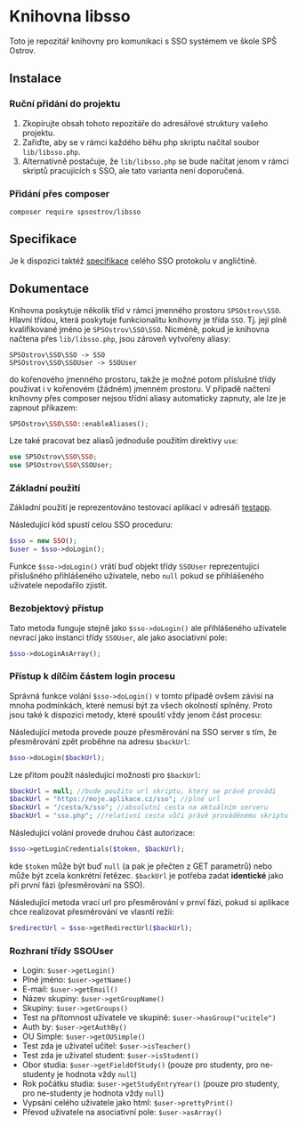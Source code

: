 # Knihovna libsso

Toto je repozitář knihovny pro komunikaci s SSO systémem ve škole SPŠ Ostrov.

## Instalace

### Ruční přidání do projektu

1. Zkopírujte obsah tohoto repozitáře do adresářové struktury vašeho projektu.
2. Zařiďte, aby se v rámci každého běhu php skriptu načítal soubor `lib/libsso.php`.
3. Alternativně postačuje, že `lib/libsso.php` se bude načítat jenom v rámci skriptů pracujících s SSO, ale tato varianta není doporučená.

### Přidání přes composer

```
composer require spsostrov/libsso
```


## Specifikace

Je k dispozici taktéž [specifikace](specification.md) celého SSO protokolu v angličtině.


## Dokumentace

Knihovna poskytuje několik tříd v rámci jmenného prostoru `SPSOstrov\SSO`. Hlavní třídou, která poskytuje funkcionalitu knihovny je třída
`SSO`. Tj. její plně kvalifikované jméno je `SPSOstrov\SSO\SSO`. Nicméně, pokud je knihovna načtena přes `lib/libsso.php`, jsou zároveň vytvořeny aliasy:

```
SPSOstrov\SSO\SSO -> SSO
SPSOstrov\SSO\SSOUser -> SSOUser
```

do kořenového jmenného prostoru, takže je možné potom příslušné třídy používat i v kořenovém (žádném) jmenném prostoru.
V případě načtení knihovny přes composer nejsou třídní aliasy automaticky zapnuty, ale lze je zapnout příkazem:

```php
SPSOstrov\SSO\SSO::enableAliases();
```

Lze také pracovat bez aliasů jednoduše použitím direktivy `use`:

```php
use SPSOstrov\SSO\SSO;
use SPSOstrov\SSO\SSOUser;
```

### Základní použití

Základní použití je reprezentováno testovací aplikací v adresáři [testapp](testapp/).

Následující kód spustí celou SSO proceduru:

```php
$sso = new SSO();
$user = $sso->doLogin();
```

Funkce `$sso->doLogin()` vrátí buď objekt třídy `SSOUser` reprezentující příslušného přihlášeného uživatele, nebo `null` pokud se přihlášeného uživatele nepodařilo zjistit.


### Bezobjektový přístup

Tato metoda funguje stejně jako `$sso->doLogin()` ale přihlášeného uživatele nevrací jako instanci třídy `SSOUser`, ale jako asociativní pole:

```php
$sso->doLoginAsArray();
```

### Přístup k dílčím částem login procesu

Správná funkce volání `$sso->doLogin()` v tomto případě ovšem závisí na mnoha podmínkách, které nemusí být za všech okolností splněny. Proto jsou také k dispozici metody, které spouští vždy jenom část procesu:


Následující metoda provede pouze přesměrování na SSO server s tím, že přesměrování zpět proběhne na adresu `$backUrl`:
```php
$sso->doLogin($backUrl);
```

Lze přitom použít následující možnosti pro `$backUrl`:
```php
$backUrl = null; //bude použito url skriptu, který se právě provádí
$backUrl = "https://moje.aplikace.cz/sso"; //plné url
$backUrl = "/cesta/k/sso"; //absolutní cesta na aktuálním serveru
$backUrl = "sso.php"; //relativní cesta vůči právě prováděnému skriptu
```

Následující volání provede druhou část autorizace:
```php
$sso->getLoginCredentials($token, $backUrl);
```

kde `$token` může být buď `null` (a pak je přečten z GET parametrů) nebo může být zcela konkrétní řetězec. `$backUrl` je potřeba zadat **identické** jako při první fázi (přesměrování na SSO).

Následující metoda vrací url pro přesměrování v prnví fázi, pokud si aplikace chce realizovat přesměrování ve vlasntí režii:
```php
$redirectUrl = $sso->getRedirectUrl($backUrl);
```

### Rozhraní třídy SSOUser

* Login: `$user->getLogin()`
* Plné jméno: `$user->getName()`
* E-mail: `$user->getEmail()`
* Název skupiny: `$user->getGroupName()`
* Skupiny: `$user->getGroups()`
* Test na přítomnost uživatele ve skupině: `$user->hasGroup("ucitele")`
* Auth by: `$user->getAuthBy()`
* OU Simple: `$user->getOUSimple()`
* Test zda je uživatel učitel: `$user->isTeacher()`
* Test zda je uživatel student: `$user->isStudent()`
* Obor studia: `$user->getFieldOfStudy()` (pouze pro studenty, pro ne-studenty je hodnota vždy `null`)
* Rok počátku studia: `$user->getStudyEntryYear()` (pouze pro studenty, pro ne-studenty je hodnota vždy `null`)
* Vypsání celého uživatele jako html: `$user->prettyPrint()`
* Převod uživatele na asociativní pole: `$user->asArray()`
